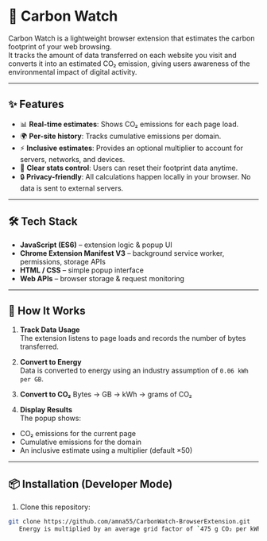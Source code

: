 # 🌱 Carbon Watch

Carbon Watch is a lightweight browser extension that estimates the carbon footprint of your web browsing.  
It tracks the amount of data transferred on each website you visit and converts it into an estimated CO₂ emission, giving users awareness of the environmental impact of digital activity.  

---

## ✨ Features

- 📊 **Real-time estimates**: Shows CO₂ emissions for each page load.  
- 🌍 **Per-site history**: Tracks cumulative emissions per domain.  
- ⚡ **Inclusive estimates**: Provides an optional multiplier to account for servers, networks, and devices.  
- 🧹 **Clear stats control**: Users can reset their footprint data anytime.  
- 🔒 **Privacy-friendly**: All calculations happen locally in your browser. No data is sent to external servers.  

---

## 🛠️ Tech Stack

- **JavaScript (ES6)** – extension logic & popup UI  
- **Chrome Extension Manifest V3** – background service worker, permissions, storage APIs  
- **HTML / CSS** – simple popup interface  
- **Web APIs** – browser storage & request monitoring  

---

## 📐 How It Works

1. **Track Data Usage**  
   The extension listens to page loads and records the number of bytes transferred.  

2. **Convert to Energy**  
   Data is converted to energy using an industry assumption of `0.06 kWh per GB`.  

3. **Convert to CO₂**
   Bytes → GB → kWh → grams of CO₂

4. **Display Results**  
The popup shows:
- CO₂ emissions for the current page  
- Cumulative emissions for the domain  
- An inclusive estimate using a multiplier (default ×50)  

---

## 📦 Installation (Developer Mode)

1. Clone this repository:
```bash
git clone https://github.com/amna55/CarbonWatch-BrowserExtension.git
   Energy is multiplied by an average grid factor of `475 g CO₂ per kWh`.  

